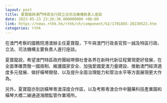 ```yaml
---
layout: post
title: 夏寶龍與澳門特首及行政立法司法機構負責人座談
date: 2023-05-23 23:26:30.000000000 +08:00
link: https://news.rthk.hk/rthk/ch/component/k2/1701865-20230523.htm
categories: rthk
---
```


在澳門考察的國務院港澳辦主任夏寶龍，下午與澳門行政長官賀一誠及特區行政、立法、司法機構主要負責人進行座談。

夏寶龍說，希望澳門特區政府團結帶領社會各界在新時代新征程實現更好發展，在全面準確貫徹一國兩制、維護國家安全、加強愛國愛澳力量建設、推動澳門經濟適度多元發展、做好橫琴開發、以及提升全面治理能力和管治水平等方面展現更大作為。

另外，夏寶龍亦到訪橫琴粵澳深度合作區，以及考察粵澳合作中醫藥科技產業園和橫琴大橋二線通道海關監管作業場所。
